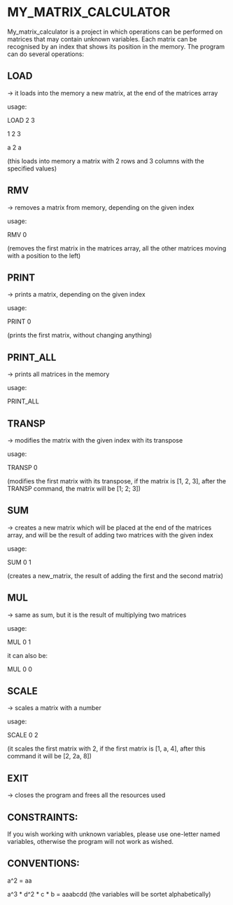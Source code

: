 # MY_MATRIX_CALCULATOR
My_matrix_calculator is a project in which operations can be performed on
matrices that may contain unknown variables. Each matrix can be recognised
by an index that shows its position in the memory. The program can do several
operations:

## LOAD
-> it loads into the memory a new matrix, at the end of the matrices array

usage:
 
LOAD 2 3

1 2 3

a 2 a

(this loads into memory a matrix with 2 rows and 3 columns with 
the specified values)

## RMV
-> removes a matrix from memory, depending on the given index

usage:

RMV 0

(removes the first matrix in the matrices array, all the other matrices moving
with a position to the left)

## PRINT
-> prints a matrix, depending on the given index

usage:

PRINT 0

(prints the first matrix, without changing anything)

## PRINT_ALL
-> prints all matrices in the memory

usage:

PRINT_ALL

## TRANSP 
-> modifies the matrix with the given index with its transpose

usage:

TRANSP 0

(modifies the first matrix with its transpose, if the matrix is [1, 2, 3],
after the TRANSP command, the matrix will be [1; 2; 3])

## SUM
-> creates a new matrix which will be placed at the end of the matrices array,
and will be the result of adding two matrices with the given index

usage:

SUM 0 1

(creates a new_matrix, the result of adding the first and the second matrix)

## MUL
-> same as sum, but it is the result of multiplying two matrices

usage:

MUL 0 1

it can also be:

MUL 0 0

## SCALE
-> scales a matrix with a number

usage:

SCALE 0 2

(it scales the first matrix with 2, if the first matrix is [1, a, 4],
after this command it will be [2, 2a, 8])

## EXIT
-> closes the program and frees all the resources used

## CONSTRAINTS:
If you wish working with unknown variables, please use one-letter named variables,
otherwise the program will not work as wished.

## CONVENTIONS:
a^2 = aa

a^3 * d^2 * c * b = aaabcdd (the variables will be sortet alphabetically)
